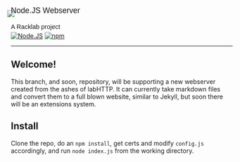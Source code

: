 <img style="margin-left: -8px;" src="https://github.com/racklab/racklab.github.io/blob/master/images/monorail/logo/transparent.png?raw=true">

<p style="font-family: 'Fugaz One', sans-serif; font-size: 1.1rem; margin-top: -25px;">Node.JS Webserver</p>
<p  style="font-family: 'Fugaz One', sans-serif; font-size: 0.9rem;">A Racklab project</p>

<p style="margin-top: -10px">
<a href="http://nodejs.org"><img src="https://img.shields.io/badge/Node.js-6.9.1-339933.svg" alt="Node.JS"></a>
<a href="http://npmjs.com"><img src="https://img.shields.io/badge/npm-3.10.8-C12127.svg" alt="npm"></a>
</p>

---

## Welcome! 

This branch, and soon, repository, will be supporting a new webserver created from the ashes of labHTTP. It can currently take markdown files and convert them to a full blown website, similar to Jekyll, but soon there will be an extensions system.

## Install

Clone the repo, do an `npm install`, get certs and modify `config.js` accordingly, and run `node index.js` from the working directory.